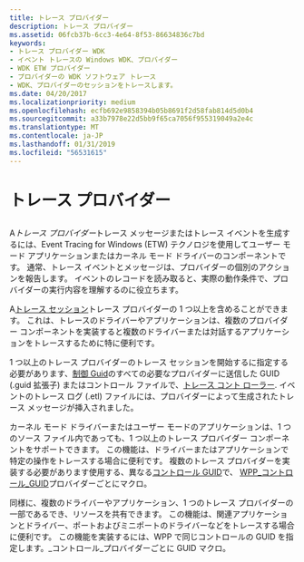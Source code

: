 ```yaml
---
title: トレース プロバイダー
description: トレース プロバイダー
ms.assetid: 06fcb37b-6cc3-4e64-8f53-86634836c7bd
keywords:
- トレース プロバイダー WDK
- イベント トレースの Windows WDK、プロバイダー
- WDK ETW プロバイダー
- プロバイダーの WDK ソフトウェア トレース
- WDK、プロバイダーのセッションをトレースします。
ms.date: 04/20/2017
ms.localizationpriority: medium
ms.openlocfilehash: ecfb692e9858394b05b8691f2d58fab814d5d0b4
ms.sourcegitcommit: a33b7978e22d5bb9f65ca7056f955319049a2e4c
ms.translationtype: MT
ms.contentlocale: ja-JP
ms.lasthandoff: 01/31/2019
ms.locfileid: "56531615"
---
```

# <a name="trace-provider"></a>トレース プロバイダー


## <span id="ddk_trace_provider_tools"></span><span id="DDK_TRACE_PROVIDER_TOOLS"></span>


A*トレース プロバイダー*トレース メッセージまたはトレース イベントを生成するには、Event Tracing for Windows (ETW) テクノロジを使用してユーザー モード アプリケーションまたはカーネル モード ドライバーのコンポーネントです。 通常、トレース イベントとメッセージは、プロバイダーの個別のアクションを報告します。 イベントのレコードを読み取ると、実際の動作条件で、プロバイダーの実行内容を理解するのに役立ちます。

A[トレース セッション](trace-session.md)トレース プロバイダーの 1 つ以上を含めることができます。 これは、トレースのドライバーやアプリケーションは、複数のプロバイダー コンポーネントを実装すると複数のドライバーまたは対話するアプリケーションをトレースするために特に便利です。

1 つ以上のトレース プロバイダーのトレース セッションを開始するに指定する必要があります、[制御 Guid](control-guid.md)のすべての必要なプロバイダーに送信した GUID (.guid 拡張子) またはコントロール ファイルで、[トレース コント ローラー](trace-controller.md). イベントのトレース ログ (.etl) ファイルには、プロバイダーによって生成されたトレース メッセージが挿入されました。

カーネル モード ドライバーまたはユーザー モードのアプリケーションは、1 つのソース ファイル内であっても、1 つ以上のトレース プロバイダー コンポーネントをサポートできます。 この機能は、ドライバーまたはアプリケーションで特定の操作をトレースする場合に便利です。 複数のトレース プロバイダーを実装する必要があります使用する、異なる[コントロール GUID](control-guid.md)で、 [WPP\_コントロール\_GUID](https://msdn.microsoft.com/library/windows/hardware/ff556186)プロバイダーごとにマクロ。

同様に、複数のドライバーやアプリケーション、1 つのトレース プロバイダーの一部であるでき、リソースを共有できます。 この機能は、関連アプリケーションとドライバー、ポートおよびミニポートのドライバーなどをトレースする場合に便利です。 この機能を実装するには、WPP で同じコントロールの GUID を指定します。\_コントロール\_プロバイダーごとに GUID マクロ。
